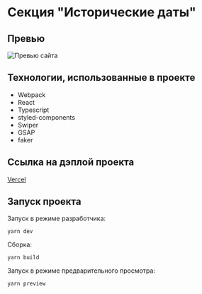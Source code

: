 # Секция "Исторические даты"

## Превью

![Превью сайта](./preview.jpg)

## Технологии, использованные в проекте

* Webpack
* React
* Typescript
* styled-components
* Swiper
* GSAP
* faker

## Ссылка на дэплой проекта

[Vercel](https://on-l-y-test.vercel.app/)

## Запуск проекта

Запуск в режиме разработчика:

```console
yarn dev
```

Cборка:

```console
yarn build
```

Запуск в режиме предварительного просмотра:

```console
yarn preview
```

